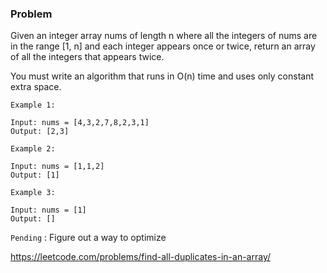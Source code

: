 ### Problem

Given an integer array nums of length n where all the integers of nums are in the range [1, n] and each integer appears once or twice, return an array of all the integers that appears twice.

You must write an algorithm that runs in O(n) time and uses only constant extra space.

```
Example 1:

Input: nums = [4,3,2,7,8,2,3,1]
Output: [2,3]
```

```
Example 2:

Input: nums = [1,1,2]
Output: [1]
```

```
Example 3:

Input: nums = [1]
Output: []
```

`Pending` : Figure out a way to optimize

https://leetcode.com/problems/find-all-duplicates-in-an-array/